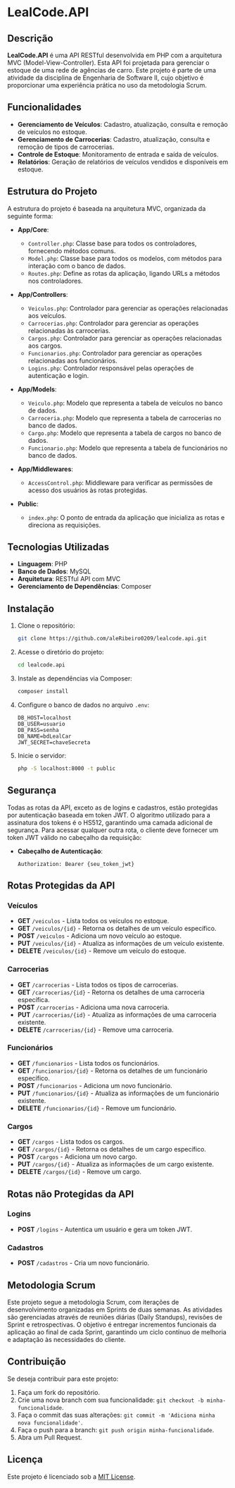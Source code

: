 # LealCode.API

## Descrição

**LealCode.API** é uma API RESTful desenvolvida em PHP com a arquitetura MVC (Model-View-Controller). Esta API foi projetada para gerenciar o estoque de uma rede de agências de carro. Este projeto é parte de uma atividade da disciplina de Engenharia de Software II, cujo objetivo é proporcionar uma experiência prática no uso da metodologia Scrum.

## Funcionalidades

- **Gerenciamento de Veículos**: Cadastro, atualização, consulta e remoção de veículos no estoque.
- **Gerenciamento de Carrocerias**: Cadastro, atualização, consulta e remoção de tipos de carrocerias.
- **Controle de Estoque**: Monitoramento de entrada e saída de veículos.
- **Relatórios**: Geração de relatórios de veículos vendidos e disponíveis em estoque.

## Estrutura do Projeto

A estrutura do projeto é baseada na arquitetura MVC, organizada da seguinte forma:

- **App/Core**:
  - `Controller.php`: Classe base para todos os controladores, fornecendo métodos comuns.
  - `Model.php`: Classe base para todos os modelos, com métodos para interação com o banco de dados.
  - `Routes.php`: Define as rotas da aplicação, ligando URLs a métodos nos controladores.

- **App/Controllers**:
  - `Veiculos.php`: Controlador para gerenciar as operações relacionadas aos veículos.
  - `Carrocerias.php`: Controlador para gerenciar as operações relacionadas às carrocerias.
  - `Cargos.php`: Controlador para gerenciar as operações relacionadas aos cargos.
  - `Funcionarios.php`: Controlador para gerenciar as operações relacionadas aos funcionários.
  - `Logins.php`: Controlador responsável pelas operações de autenticação e login.

- **App/Models**:
  - `Veiculo.php`: Modelo que representa a tabela de veículos no banco de dados.
  - `Carroceria.php`: Modelo que representa a tabela de carrocerias no banco de dados.
  - `Cargo.php`: Modelo que representa a tabela de cargos no banco de dados.
  - `Funcionario.php`: Modelo que representa a tabela de funcionários no banco de dados.

- **App/Middlewares**:
  - `AccessControl.php`: Middleware para verificar as permissões de acesso dos usuários às rotas protegidas.

- **Public**:
  - `index.php`: O ponto de entrada da aplicação que inicializa as rotas e direciona as requisições.

## Tecnologias Utilizadas

- **Linguagem**: PHP
- **Banco de Dados**: MySQL
- **Arquitetura**: RESTful API com MVC
- **Gerenciamento de Dependências**: Composer

## Instalação

1. Clone o repositório:
    ```bash
    git clone https://github.com/aleRibeiro0209/lealcode.api.git
    ```

2. Acesse o diretório do projeto:
    ```bash
    cd lealcode.api
    ```

3. Instale as dependências via Composer:
    ```bash
    composer install
    ```

4. Configure o banco de dados no arquivo `.env`:
    ```
    DB_HOST=localhost
    DB_USER=usuario
    DB_PASS=senha
    DB_NAME=bdLealCar
    JWT_SECRET=chaveSecreta
    ```

5. Inicie o servidor:
    ```bash
    php -S localhost:8000 -t public
    ```

## Segurança

Todas as rotas da API, exceto as de logins e cadastros, estão protegidas por autenticação baseada em token JWT. O algoritmo utilizado para a assinatura dos tokens é o HS512, garantindo uma camada adicional de segurança. Para acessar qualquer outra rota, o cliente deve fornecer um token JWT válido no cabeçalho da requisição:

- **Cabeçalho de Autenticação**:
    ```http
    Authorization: Bearer {seu_token_jwt}
    ```

## Rotas Protegidas da API

### Veículos

- **GET** `/veiculos` - Lista todos os veículos no estoque.
- **GET** `/veiculos/{id}` - Retorna os detalhes de um veículo específico.
- **POST** `/veiculos` - Adiciona um novo veículo ao estoque.
- **PUT** `/veiculos/{id}` - Atualiza as informações de um veículo existente.
- **DELETE** `/veiculos/{id}` - Remove um veículo do estoque.

### Carrocerias

- **GET** `/carrocerias` - Lista todos os tipos de carrocerias.
- **GET** `/carrocerias/{id}` - Retorna os detalhes de uma carroceria específica.
- **POST** `/carrocerias` - Adiciona uma nova carroceria.
- **PUT** `/carrocerias/{id}` - Atualiza as informações de uma carroceria existente.
- **DELETE** `/carrocerias/{id}` - Remove uma carroceria.

### Funcionários

- **GET** `/funcionarios` - Lista todos os funcionários.
- **GET** `/funcionarios/{id}` - Retorna os detalhes de um funcionário específico.
- **POST** `/funcionarios` - Adiciona um novo funcionário.
- **PUT** `/funcionarios/{id}` - Atualiza as informações de um funcionário existente.
- **DELETE** `/funcionarios/{id}` - Remove um funcionário.

### Cargos

- **GET** `/cargos` - Lista todos os cargos.
- **GET** `/cargos/{id}` - Retorna os detalhes de um cargo específico.
- **POST** `/cargos` - Adiciona um novo cargo.
- **PUT** `/cargos/{id}` - Atualiza as informações de um cargo existente.
- **DELETE** `/cargos/{id}` - Remove um cargo.

## Rotas não Protegidas da API

### Logins

- **POST** `/logins` - Autentica um usuário e gera um token JWT.

### Cadastros

- **POST** `/cadastros` - Cria um novo funcionário.

## Metodologia Scrum

Este projeto segue a metodologia Scrum, com iterações de desenvolvimento organizadas em Sprints de duas semanas. As atividades são gerenciadas através de reuniões diárias (Daily Standups), revisões de Sprint e retrospectivas. O objetivo é entregar incrementos funcionais da aplicação ao final de cada Sprint, garantindo um ciclo contínuo de melhoria e adaptação às necessidades do cliente.

## Contribuição

Se deseja contribuir para este projeto:

1. Faça um fork do repositório.
2. Crie uma nova branch com sua funcionalidade: `git checkout -b minha-funcionalidade`.
3. Faça o commit das suas alterações: `git commit -m 'Adiciona minha nova funcionalidade'`.
4. Faça o push para a branch: `git push origin minha-funcionalidade`.
5. Abra um Pull Request.

## Licença

Este projeto é licenciado sob a [MIT License](LICENSE).
